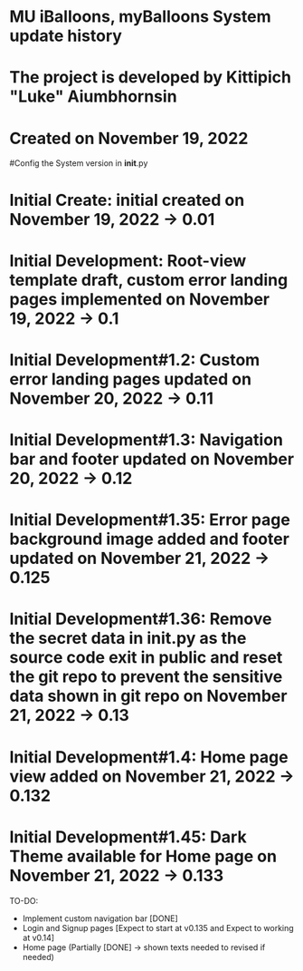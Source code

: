 # MU iBalloons, myBalloons System update history

# The project is developed by Kittipich "Luke" Aiumbhornsin

# Created on November 19, 2022

#Config the System version in **init**.py

# Initial Create: initial created on November 19, 2022 -> 0.01

# Initial Development: Root-view template draft, custom error landing pages implemented on November 19, 2022 -> 0.1

# Initial Development#1.2: Custom error landing pages updated on November 20, 2022 -> 0.11

# Initial Development#1.3: Navigation bar and footer updated on November 20, 2022 -> 0.12

# Initial Development#1.35: Error page background image added and footer updated on November 21, 2022 -> 0.125

# Initial Development#1.36: Remove the secret data in **init**.py as the source code exit in public and reset the git repo to prevent the sensitive data shown in git repo on November 21, 2022 -> 0.13

# Initial Development#1.4: Home page view added on November 21, 2022 -> 0.132

# Initial Development#1.45: Dark Theme available for Home page on November 21, 2022 -> 0.133

TO-DO:

- Implement custom navigation bar [DONE]
- Login and Signup pages [Expect to start at v0.135 and Expect to working at v0.14]
- Home page (Partially [DONE] -> shown texts needed to revised if needed)

